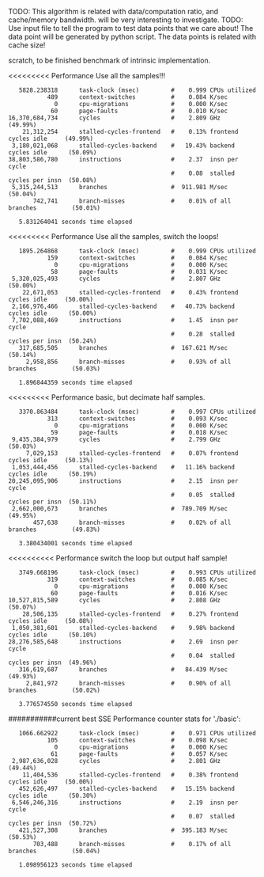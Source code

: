 TODO: This algorithm is related with data/computation ratio, and cache/memory bandwidth.
will be very interesting to investigate.
TODO: Use input file to tell the program to test data points that we care about!
The data point will be generated by python script. The data points is related with cache size!

scratch, to be finished benchmark of intrinsic implementation.

<<<<<<<<< Performance Use all the samples!!!

       5828.238318      task-clock (msec)         #    0.999 CPUs utilized          
               489      context-switches          #    0.084 K/sec                  
                 0      cpu-migrations            #    0.000 K/sec                  
                60      page-faults               #    0.010 K/sec                  
    16,370,684,734      cycles                    #    2.809 GHz                      (49.99%)
        21,312,254      stalled-cycles-frontend   #    0.13% frontend cycles idle     (49.99%)
     3,180,021,068      stalled-cycles-backend    #   19.43% backend cycles idle      (50.09%)
    38,803,586,780      instructions              #    2.37  insn per cycle         
                                                  #    0.08  stalled cycles per insn  (50.08%)
     5,315,244,513      branches                  #  911.981 M/sec                    (50.04%)
           742,741      branch-misses             #    0.01% of all branches          (50.01%)

       5.831264041 seconds time elapsed

<<<<<<<<< Performance Use all the samples, switch the loops!

       1895.264868      task-clock (msec)         #    0.999 CPUs utilized          
               159      context-switches          #    0.084 K/sec                  
                 0      cpu-migrations            #    0.000 K/sec                  
                58      page-faults               #    0.031 K/sec                  
     5,320,025,493      cycles                    #    2.807 GHz                      (50.00%)
        22,671,053      stalled-cycles-frontend   #    0.43% frontend cycles idle     (50.00%)
     2,166,976,466      stalled-cycles-backend    #   40.73% backend cycles idle      (50.00%)
     7,702,088,469      instructions              #    1.45  insn per cycle         
                                                  #    0.28  stalled cycles per insn  (50.24%)
       317,685,505      branches                  #  167.621 M/sec                    (50.14%)
         2,958,856      branch-misses             #    0.93% of all branches          (50.03%)

       1.896844359 seconds time elapsed

<<<<<<<<< Performance basic, but decimate half samples.

       3370.863484      task-clock (msec)         #    0.997 CPUs utilized          
               313      context-switches          #    0.093 K/sec                  
                 0      cpu-migrations            #    0.000 K/sec                  
                59      page-faults               #    0.018 K/sec                  
     9,435,384,979      cycles                    #    2.799 GHz                      (50.03%)
         7,029,153      stalled-cycles-frontend   #    0.07% frontend cycles idle     (50.13%)
     1,053,444,456      stalled-cycles-backend    #   11.16% backend cycles idle      (50.19%)
    20,245,095,906      instructions              #    2.15  insn per cycle         
                                                  #    0.05  stalled cycles per insn  (50.11%)
     2,662,000,673      branches                  #  789.709 M/sec                    (49.95%)
           457,638      branch-misses             #    0.02% of all branches          (49.83%)

       3.380434001 seconds time elapsed

<<<<<<<<<< Performance switch the loop but output half sample!

       3749.668196      task-clock (msec)         #    0.993 CPUs utilized          
               319      context-switches          #    0.085 K/sec                  
                 0      cpu-migrations            #    0.000 K/sec                  
                60      page-faults               #    0.016 K/sec                  
    10,527,815,589      cycles                    #    2.808 GHz                      (50.07%)
        28,506,135      stalled-cycles-frontend   #    0.27% frontend cycles idle     (50.08%)
     1,050,381,601      stalled-cycles-backend    #    9.98% backend cycles idle      (50.10%)
    28,276,585,648      instructions              #    2.69  insn per cycle         
                                                  #    0.04  stalled cycles per insn  (49.96%)
       316,619,687      branches                  #   84.439 M/sec                    (49.93%)
         2,841,972      branch-misses             #    0.90% of all branches          (50.02%)

       3.776574550 seconds time elapsed

###########current best SSE Performance counter stats for './basic':

       1066.662922      task-clock (msec)         #    0.971 CPUs utilized          
               105      context-switches          #    0.098 K/sec                  
                 0      cpu-migrations            #    0.000 K/sec                  
                61      page-faults               #    0.057 K/sec                  
     2,987,636,028      cycles                    #    2.801 GHz                      (49.44%)
        11,404,536      stalled-cycles-frontend   #    0.38% frontend cycles idle     (50.00%)
       452,626,497      stalled-cycles-backend    #   15.15% backend cycles idle      (50.30%)
     6,546,246,316      instructions              #    2.19  insn per cycle         
                                                  #    0.07  stalled cycles per insn  (50.72%)
       421,527,308      branches                  #  395.183 M/sec                    (50.53%)
           703,488      branch-misses             #    0.17% of all branches          (50.04%)

       1.098956123 seconds time elapsed
